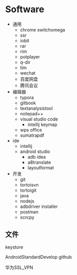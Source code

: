 # Software

+ 通用
  + chrome switchomega
  + ssr
  + iobit
  + rar
  + rim
  + potplayer
  + q-dir
  + tim
  + wechat
  + 百度网盘
  + 腾讯会议
+ 编辑器
  + typora
  + gitbook
  + textanalysistool
  + notepad++
  + visual studio code
    + intellij keymap
  + wps office
  + sumatrapdf
+ ide
  + intellij
  + android studio
    + adb idea
    + a8translate
    + layoutformat
+ 开发
  + git
  + tortoisvn
  + tortoigit
  + java
  + nodejs
  + adbdriver installer
  + postman
  + scrcpy




## 文件

keystore

AndroidStandardDevelop github

华为SSL_VPN

